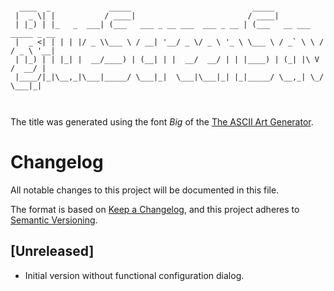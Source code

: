 ```

  ____  _             _____                           _____                      
 |  _ \| |           / ____|                         / ____|                     
 | |_) | |_   _  ___| (___   ___ _ __ ___  ___ _ __ | (___   __ ___   _____ _ __ 
 |  _ <| | | | |/ _ \\___ \ / __| '__/ _ \/ _ \ '_ \ \___ \ / _` \ \ / / _ \ '__|
 | |_) | | |_| |  __/____) | (__| | |  __/  __/ | | |____) | (_| |\ V /  __/ |   
 |____/|_|\__,_|\___|_____/ \___|_|  \___|\___|_| |_|_____/ \__,_| \_/ \___|_|   
                                                                                 
                                                                                 
```

The title was generated using the font _Big_ of the [The ASCII Art Generator](http://patorjk.com/software/taag/#p=display&f=Big&t=BlueScreenSaver).


# Changelog
All notable changes to this project will be documented in this file.

The format is based on [Keep a Changelog](https://keepachangelog.com/en/1.0.0/),
and this project adheres to [Semantic Versioning](https://semver.org/spec/v2.0.0.html).

## [Unreleased]

- Initial version without functional configuration dialog.
